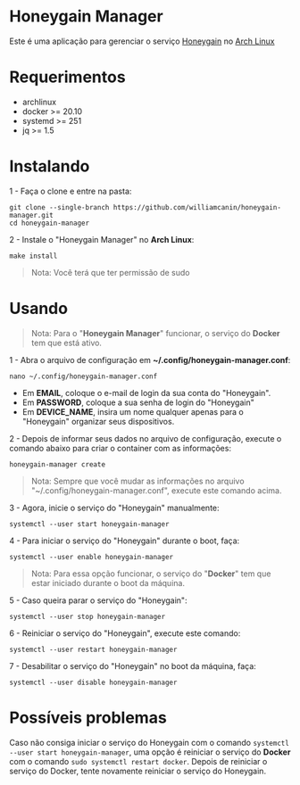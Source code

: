 # Honeygain Manager

Este é uma aplicação para gerenciar o serviço [Honeygain](https://honeygain.com) no [Arch Linux](https://archlinux.org)

# Requerimentos

* archlinux
* docker >= 20.10
* systemd >= 251
* jq >= 1.5

# Instalando

1 - Faça o clone e entre na pasta:

```
git clone --single-branch https://github.com/williamcanin/honeygain-manager.git
cd honeygain-manager
```

2 - Instale o "Honeygain Manager" no **Arch Linux**:

```
make install
```

> Nota: Você terá que ter permissão de sudo

# Usando

> Nota: Para o "**Honeygain Manager**" funcionar, o serviço do **Docker** tem que está ativo.

1 - Abra o arquivo de configuração em **~/.config/honeygain-manager.conf**:

```
nano ~/.config/honeygain-manager.conf
```

* Em **EMAIL**, coloque o e-mail de login da sua conta do "Honeygain".
* Em **PASSWORD**, coloque a sua senha de login do "Honeygain"
* Em **DEVICE_NAME**, insira um nome qualquer apenas para o "Honeygain" organizar seus dispositivos.

2 - Depois de informar seus dados no arquivo de configuração, execute o comando abaixo para criar o container com as informações:

```
honeygain-manager create
```

> Nota: Sempre que você mudar as informações no arquivo "~/.config/honeygain-manager.conf", execute este comando acima.

3 - Agora, inicie o serviço do "Honeygain" manualmente:

```
systemctl --user start honeygain-manager
```

4 - Para iniciar o serviço do "Honeygain" durante o boot, faça:

```
systemctl --user enable honeygain-manager
```

> Nota: Para essa opção funcionar, o serviço do "**Docker**" tem que estar iniciado durante o boot da máquina.


5 - Caso queira parar o serviço do "Honeygain":

```
systemctl --user stop honeygain-manager
```

6 - Reiniciar o serviço do "Honeygain", execute este comando:

```
systemctl --user restart honeygain-manager
```

7 - Desabilitar o serviço do "Honeygain" no boot da máquina, faça:

```
systemctl --user disable honeygain-manager
```

# Possíveis problemas

Caso não consiga iniciar o serviço do Honeygain com o comando `systemctl --user start honeygain-manager`,
uma opção é reiniciar o serviço do **Docker** com o comando `sudo systemctl restart docker`.
Depois de reiniciar o serviço do Docker, tente novamente reiniciar o serviço do Honeygain.
